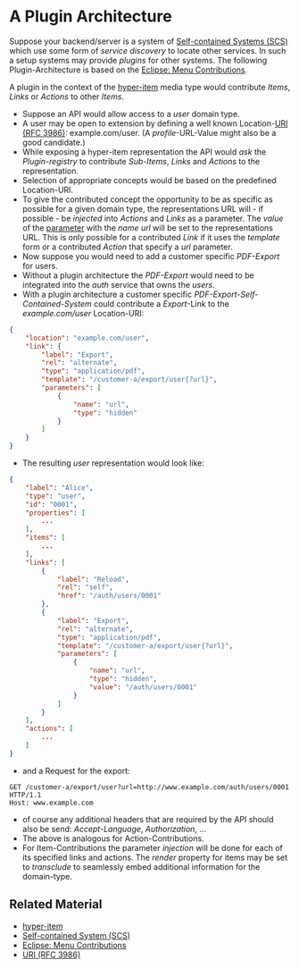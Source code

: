 # A Plugin Architecture

Suppose your backend/server is a system of [Self-contained Systems (SCS)](http://scs-architecture.org/) which use some form of *service discovery* to locate other services. In such a setup systems may provide *plugins* for other systems. The following Plugin-Architecture is based on the [Eclipse: Menu Contributions](https://help.eclipse.org/neon/index.jsp?topic=%2Forg.eclipse.platform.doc.isv%2Fguide%2Fworkbench_cmd_menus.htm). 

A plugin in the context of the [hyper-item](README.md) media type would contribute *Items*, *Links* or *Actions* to other *Items*. 

- Suppose an API would allow access to a *user* domain type. 
- A user may be open to extension by defining a well known Location-[URI (RFC 3986)](https://tools.ietf.org/html/rfc3986): example.com/user. (A *profile*-URL-Value might also be a good candidate.)
- While exposing a hyper-item representation the API would *ask* the *Plugin-registry* to contribute *Sub-Items*, *Links* and *Actions* to the representation. 
- Selection of appropriate concepts would be based on the predefined Location-URI.
- To give the contributed concept the opportunity to be as specific as possible for a given domain type, the representations URL will - if possible - be *injected* into *Actions* and *Links* as a parameter. The *value* of the [parameter](README.md#35-parameter) with the *name* *url* will be set to the representations URL. This is only possible for a contributed *Link* if it uses the *template* form or a contributed *Action* that specify a *url* parameter.
- Now suppose you would need to add a customer specific *PDF-Export* for users.
- Without a plugin architecture the *PDF-Export* would need to be integrated into the *auth* service that owns the *users*.
- With a plugin architecture a customer specific *PDF-Export-Self-Contained-System* could contribute a *Export*-Link to the *example.com/user* Location-URI:

```json
{
    "location": "example.com/user",
    "link": {
        "label": "Export",
        "rel": "alternate",
        "type": "application/pdf",
        "template": "/customer-a/export/user{?url}",
        "parameters": [
            {
                "name": "url",
                "type": "hidden"
            }
        ]
    }
}
```

- The resulting *user* representation would look like:

```json
{
    "label": "Alice",
    "type": "user",
    "id": "0001",
    "properties": [
        ...
    ],
    "items": [
        ...
    ],
    "links": [
        {
            "label": "Reload",
            "rel": "self",
            "href": "/auth/users/0001"
        },
        {
            "label": "Export",
            "rel": "alternate",
            "type": "application/pdf",
            "template": "/customer-a/export/user{?url}",
            "parameters": [
                {
                    "name": "url",
                    "type": "hidden",
                    "value": "/auth/users/0001"
                }
            ]
        }
    ],
    "actions": [
        ...
    ]
}
```

- and a Request for the export:

```
GET /customer-a/export/user?url=http://www.example.com/auth/users/0001 HTTP/1.1
Host: www.example.com

```

- of course any additional headers that are required by the API should also be send: *Accept-Language*, *Authorization*, ...
- The above is analogous for Action-Contributions. 
- For Item-Contributions the parameter *injection* will be done for each of its specified links and actions. The *render* property for items may be set to *transclude* to seamlessly embed additional information for the domain-type.


## Related Material

- [hyper-item](README.md)
- [Self-contained System (SCS)](http://scs-architecture.org/)
- [Eclipse: Menu Contributions](https://help.eclipse.org/neon/index.jsp?topic=%2Forg.eclipse.platform.doc.isv%2Fguide%2Fworkbench_cmd_menus.htm)
- [URI (RFC 3986)](https://tools.ietf.org/html/rfc3986)